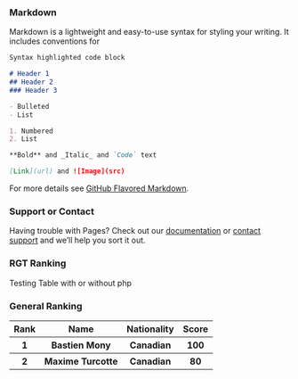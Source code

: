 ### Markdown

Markdown is a lightweight and easy-to-use syntax for styling your writing. It includes conventions for

```markdown
Syntax highlighted code block

# Header 1
## Header 2
### Header 3

- Bulleted
- List

1. Numbered
2. List

**Bold** and _Italic_ and `Code` text

[Link](url) and ![Image](src)
```

For more details see [GitHub Flavored Markdown](https://guides.github.com/features/mastering-markdown/).

### Support or Contact

Having trouble with Pages? Check out our [documentation](https://help.github.com/categories/github-pages-basics/) or [contact support](https://github.com/contact) and we’ll help you sort it out.

### RGT Ranking

Testing Table with or without php

<body>
<h3>General Ranking</h3>
<table>
	
<tr>
<th>Rank</th>
<th>Name</th>
<th>Nationality</th>
<th>Score</th>


<tr>
<th>1</th>
<th>Bastien Mony</th>
<th>Canadian</th>
<th>100</th>

	
<tr>
<th>2</th>
<th>Maxime Turcotte</th>
<th>Canadian</th>
<th>80</th>
	
</tr>
</table>
</body>
</html>



